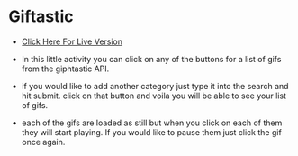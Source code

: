 # Giftastic

* [Click Here For Live Version](https://tstike44.github.io/Giftastic/)

* In this little activity you can click on any of the buttons for a list of gifs from the giphtastic API. 

* if you would like to add another category just type it into the search and hit submit. click on that button and voila you will be able to see your list of gifs.

* each of the gifs are loaded as still but when you click on each of them they will start playing. If you would like to pause them just click the gif once again.

